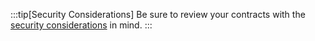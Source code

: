 :::tip[Security Considerations]
Be sure to review your contracts with the [security considerations](/vrf/v2/security/) in mind.
:::
